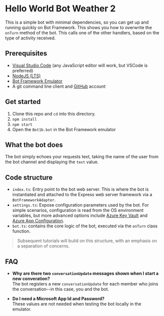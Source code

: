 # Hello World Bot Weather 2

This is a simple bot with minimal dependencies, so you can get up and running quickly on Bot Framework. This shows you how to overwrite the `onTurn` method of the bot. This calls one of the other handlers, based on the type of activity received.

## Prerequisites

- [Visual Studio Code](https://code.visualstudio.com/) (any JavaScript editor will work, but VSCode is preferred)
- [NodeJS (LTS)](https://nodejs.org/en/)
- [Bot Framework Emulator](https://github.com/Microsoft/BotFramework-Emulator/releases/tag/v4.2.1)
- A git command line client and [GitHub](https://github.com/) account

## Get started

1. Clone this repo and `cd` into this directory.
1. `npm install`
1. `npm start`
1. Open the `Bot1b.bot` in the Bot Framework emulator

## What the bot does

The bot simply echoes your requests text, taking the name of the user from the bot channel and displaying the `text` value.

## Code structure

- `index.ts`: Entry point to the bot web server. This is where the bot is instantiated and attached to the Express web server framework via a `BotFrameworkAdapter`.
- `settings.ts`: Expose configuration parameters used by the bot. For simple scenarios, configuration is read from the OS environment variables, but more advanced options include [Azure Key Vault](https://docs.microsoft.com/en-us/azure/key-vault/key-vault-whatis) and [Azure App Configuration](https://docs.microsoft.com/en-us/azure/azure-app-configuration/overview).
- `bot.ts`: contains the core logic of the bot, executed via the `onTurn` class function.

> Subsequent tutorials will build on this structure, with an emphasis on a separation of concerns.

## FAQ
- **Why are there two `conversationUpdate` messages shown when I start a new converation?**  
  The bot registers a new `conversationUpdate` for each member who joins the conversation--in this case, you and the bot.  
  
- **Do I need a Microsoft App Id and Password?**  
  These values are not needed when testing the bot locally in the emulator.